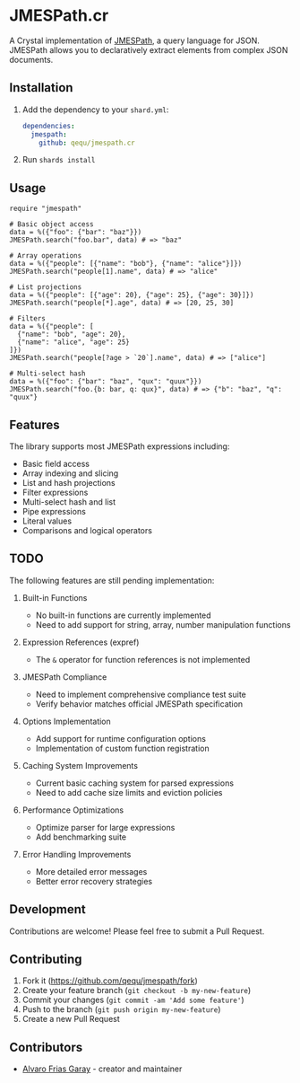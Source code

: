 # JMESPath.cr

A Crystal implementation of [JMESPath](https://jmespath.org/), a query language for JSON. JMESPath allows you to declaratively extract elements from complex JSON documents.

## Installation

1. Add the dependency to your `shard.yml`:

   ```yaml
   dependencies:
     jmespath:
       github: qequ/jmespath.cr
   ```

2. Run `shards install`

## Usage

```crystal
require "jmespath"

# Basic object access
data = %({"foo": {"bar": "baz"}})
JMESPath.search("foo.bar", data) # => "baz"

# Array operations
data = %({"people": [{"name": "bob"}, {"name": "alice"}]})
JMESPath.search("people[1].name", data) # => "alice"

# List projections
data = %({"people": [{"age": 20}, {"age": 25}, {"age": 30}]})
JMESPath.search("people[*].age", data) # => [20, 25, 30]

# Filters
data = %({"people": [
  {"name": "bob", "age": 20}, 
  {"name": "alice", "age": 25}
]})
JMESPath.search("people[?age > `20`].name", data) # => ["alice"]

# Multi-select hash
data = %({"foo": {"bar": "baz", "qux": "quux"}})
JMESPath.search("foo.{b: bar, q: qux}", data) # => {"b": "baz", "q": "quux"}
```

## Features

The library supports most JMESPath expressions including:
- Basic field access
- Array indexing and slicing
- List and hash projections
- Filter expressions
- Multi-select hash and list
- Pipe expressions
- Literal values
- Comparisons and logical operators

## TODO

The following features are still pending implementation:

1. Built-in Functions
   - No built-in functions are currently implemented
   - Need to add support for string, array, number manipulation functions

2. Expression References (expref)
   - The `&` operator for function references is not implemented

3. JMESPath Compliance
   - Need to implement comprehensive compliance test suite
   - Verify behavior matches official JMESPath specification

4. Options Implementation
   - Add support for runtime configuration options
   - Implementation of custom function registration

5. Caching System Improvements
   - Current basic caching system for parsed expressions
   - Need to add cache size limits and eviction policies

6. Performance Optimizations
   - Optimize parser for large expressions
   - Add benchmarking suite

7. Error Handling Improvements
   - More detailed error messages
   - Better error recovery strategies

## Development

Contributions are welcome! Please feel free to submit a Pull Request.

## Contributing

1. Fork it (<https://github.com/qequ/jmespath/fork>)
2. Create your feature branch (`git checkout -b my-new-feature`)
3. Commit your changes (`git commit -am 'Add some feature'`)
4. Push to the branch (`git push origin my-new-feature`)
5. Create a new Pull Request

## Contributors

- [Alvaro Frias Garay](https://github.com/qequ) - creator and maintainer
